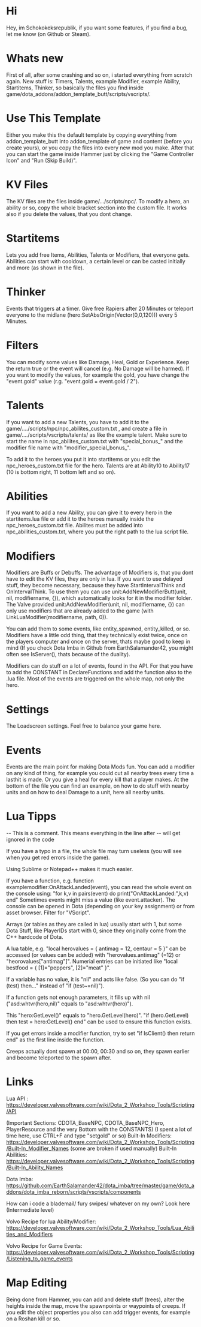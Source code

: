 # Hi
Hey, im Schokokeksrepublik, if you want some features, if you find a bug, let me know (on Github or Steam).


# Whats new
First of all, after some crashing and so on, i started everything from scratch again. New stuff is:
Timers, Talents, example Modifier, example Ability, Startitems, Thinker, so basically the files you find inside game/dota_addons/addon_template_butt/scripts/vscripts/.

# Use This Template
Either you make this the default template by copying everything from addon_template_butt into addon_template of game and content (before you create yours), or you copy the files into every new mod you make.
After that you can start the game inside Hammer just by clicking the "Game Controller Icon" and "Run (Skip Build)".

# KV Files
The KV files are the files inside game/.../scripts/npc/. To modify a hero, an ability or so, copy the whole bracket section into the custom file. It works also if you delete the values, that you dont change.

# Startitems
Lets you add free Items, Abilities, Talents or Modifiers, that everyone gets.
Abilities can start with cooldown, a certain level or can be casted initially and more (as shown in the file).

# Thinker
Events that triggers at a timer. Give free Rapiers after 20 Minutes or teleport everyone to the midlane (hero:SetAbsOrigin(Vector(0,0,120))) every 5 Minutes.

# Filters
You can modify some values like Damage, Heal, Gold or Experience. Keep the return true or the event will cancel (e.g. No Damage will be harmed). If you want to modify the values, for example the gold, you have change the "event.gold" value (r.g. "event.gold = event.gold / 2").

# Talents
If you want to add a new Talents, you have to add it to the game/..../scripts/npc/npc_abilites_custom.txt , and create a file in game/..../scripts/vscripts/talents/ as like the example talent.
Make sure to start the name in npc_abilites_custom.txt with "special_bonus_" and the modifier file name with "modifier_special_bonus_".

To add it to the heroes you put it into startitems or you edit the npc_heroes_custom.txt file for the hero. Talents are at Ability10 to Ability17 (10 is bottom right, 11 bottom left and so on).

# Abilities
If you want to add a new Ability, you can give it to every hero in the startitems.lua file or add it to the heroes manually inside the npc_heroes_custom.txt file. Abilites must be added into npc_abilities_custom.txt, where you put the right path to the lua script file.


# Modifiers
Modifiers are Buffs or Debuffs. The advantage of Modifiers is, that you dont have to edit the KV files, they are only in lua. If you want to use delayed stuff, they become necessary, because they have StartIntervalThink and OnIntervalThink. To use them you can use unit:AddNewModifierButt(unit, nil, modifiername, {}), which automatically looks for it in the modifier folder. The Valve provided unit:AddNewModifier(unit, nil, modifiername, {}) can only use modifiers that are already added to the game (with LinkLuaModifier(modifiername, path, 0)).

You can add them to some events, like entity_spawned, entity_killed, or so. Modifiers have a little odd thing, that they technically exist twice, once on the players computer and once on the server, thats maybe good to keep in mind (If you check Dota Imba in Github from EarthSalamander42, you might often see IsServer(), thats because of the duality).

Modifiers can do stuff on a lot of events, found in the API. For that you have to add the CONSTANT in DeclareFunctions and add the function also to the .lua file. Most of the events are triggered on the whole map, not only the hero.

# Settings
The Loadscreen settings. Feel free to balance your game here.

# Events
Events are the main point for making Dota Mods fun. You can add a modifier on any kind of thing, for example you could cut all nearby trees every time a lasthit is made. Or you give a heal for every kill that a player makes.
At the bottom of the file you can find an example, on how to do stuff with nearby units and on how to deal Damage to a unit, here all nearby units.

# Lua Tipps
-- This is a comment. This means everything in the line after -- will get ignored in the code

If you have a typo in a file, the whole file may turn useless (you will see when you get red errors inside the game).

Using Sublime or Notepad++ makes it much easier.


If you have a function, e.g. function examplemodifier:OnAttackLanded(event), you can read the whole event on the console using:
"for k,v in pairs(event) do print("OnAttackLanded:",k,v) end"
Sometimes events might miss a value (like event.attacker).
The console can be opened in Dota (depending on your key assignment) or from asset browser. Filter for "VScript".

Arrays (or tables as they are called in lua) usually start with 1, but some Dota Stuff, like PlayerIDs start with 0, since they originally come from the C++ hardcode of Dota.

A lua table, e.g. "local herovalues = { antimag = 12, centaur = 5 }" can be accessed (or values can be added) with "herovalues.antimag" (=12) or "heorovalues["antimag"]". Numerial entries can be initiated like "local bestfood = { [1]="peppers", [2]="meat" }".

If a variable has no value, it is "nil" and acts like false. (So you can do "if (test) then..." instead of "if (test\~=nil)").

If a function gets not enough parameters, it fills up with nil ("asd:whtvr(hero,nil)" equals to "asd:whtvr(hero)").

This "hero:GetLevel()" equals to "hero.GetLevel(hero)". "if (hero.GetLevel) then test = hero:GetLevel() end" can be used to ensure this function exists.

If you get errors inside a modifier function, try to set "if IsClient() then return end" as the first line inside the function.

Creeps actually dont spawn at 00:00, 00:30 and so on, they spawn earlier and become teleported to the spawn after.

# Links
Lua API : https://developer.valvesoftware.com/wiki/Dota_2_Workshop_Tools/Scripting/API

(Important Sections: CDOTA_BaseNPC, CDOTA_BaseNPC_Hero, PlayerResource and the very Bottom with the CONSTANTS)
(I spent a lot of time here, use CTRL+F and type "setgold" or so)
Built-In Modifiers: https://developer.valvesoftware.com/wiki/Dota_2_Workshop_Tools/Scripting/Built-In_Modifier_Names
(some are broken if used manually)
Built-In Abilities: https://developer.valvesoftware.com/wiki/Dota_2_Workshop_Tools/Scripting/Built-In_Ability_Names

Dota Imba: https://github.com/EarthSalamander42/dota_imba/tree/master/game/dota_addons/dota_imba_reborn/scripts/vscripts/components

How can i code a blademail/ fury swipes/ whatever on my own? Look here (Intermediate level)

Volvo Recipe for lua Ability/Modifier: https://developer.valvesoftware.com/wiki/Dota_2_Workshop_Tools/Lua_Abilities_and_Modifiers

Volvo Recipe for Game Events: https://developer.valvesoftware.com/wiki/Dota_2_Workshop_Tools/Scripting/Listening_to_game_events

# Map Editing
Being done from Hammer, you can add and delete stuff (trees), alter the heights inside the map, move the spawnpoints or waypoints of creeps. If you edit the object properties you also can add trigger events, for example on a Roshan kill or so.
